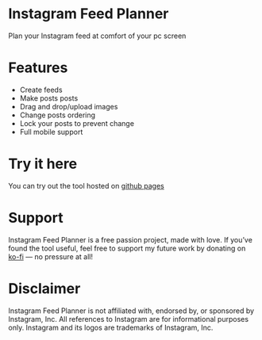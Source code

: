 # Instagram Feed Planner

Plan your Instagram feed at comfort of your pc screen

# Features
- Create feeds
- Make posts posts
- Drag and drop/upload images
- Change posts ordering
- Lock your posts to prevent change
- Full mobile support

# Try it here
You can try out the tool hosted on [github pages](https://krzyssok2.github.io/InstagramFeedPlanner/)

# Support
Instagram Feed Planner is a free passion project, made with love. If you’ve found the tool useful, feel free to support my future work by donating on [ko-fi](https://ko-fi.com/krzys2) — no pressure at all!

# Disclaimer
Instagram Feed Planner is not affiliated with, endorsed by, or sponsored by Instagram, Inc. All references to Instagram are for informational purposes only. Instagram and its logos are trademarks of Instagram, Inc.
